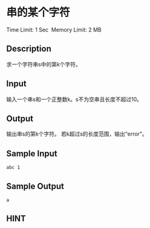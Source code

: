 # 串的某个字符
Time Limit: 1 Sec  Memory Limit: 2 MB


## Description
求一个字符串s中的第k个字符。


## Input
输入一个串s和一个正整数k。s不为空串且长度不超过10。


## Output
输出串s的第k个字符。
若k超过s的长度范围，输出“error”。


## Sample Input
```
abc 1
```
## Sample Output
```
a
```

## HINT
